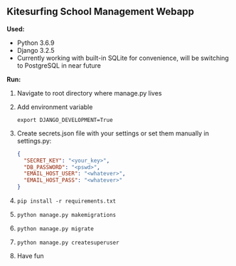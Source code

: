 ## Kitesurfing School Management Webapp


**Used:**
* Python 3.6.9
* Django 3.2.5
* Currently working with built-in SQLite for convenience, will be switching to PostgreSQL in near future

**Run:**

1. Navigate to root directory where manage.py lives
2. Add environment variable

    ``` export DJANGO_DEVELOPMENT=True ```

4. Create secrets.json file with your settings or set them manually in settings.py:

    ```json
    {
      "SECRET_KEY": "<your_key>",
      "DB_PASSWORD": "<pswd>",
      "EMAIL_HOST_USER": "<whatever>",
      "EMAIL_HOST_PASS": "<whatever>"
    }
    ```

4. ``` pip install -r requirements.txt ```
5. ``` python manage.py makemigrations ```
6. ``` python manage.py migrate ```
7. ``` python manage.py createsuperuser ```
8. Have fun
